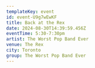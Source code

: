 ```yaml
---
templateKey: event
id: event-U9g7wEwKF
title: Back at the Rex
date: 2024-08-30T14:39:59.456Z
eventTime: 5:30-7:30pm
artist: The Worst Pop Band Ever
venue: The Rex
city: Toronto
group: The Worst Pop Band Ever
---
```


